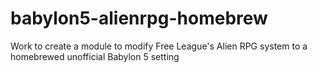 # babylon5-alienrpg-homebrew
Work to create a module to modify Free League's Alien RPG system to a homebrewed unofficial Babylon 5 setting
